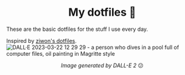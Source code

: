 <h1 align="center">My dotfiles 🥸</h1>

These are the basic dotfiles for the stuff I use every day.

Inspired by [ziwon's dotfiles](https://github.com/ziwon/dotfiles-m1).
![DALL·E 2023-03-22 12 29 29 - a person who dives in a pool full of computer files, oil painting in Magritte style](https://user-images.githubusercontent.com/25270576/226945136-fa3a7a2f-9255-41d9-8c3b-bdb459a29d7a.png)


<p align="center"><i>Image generated by DALL-E 2</i> 😕</p>

